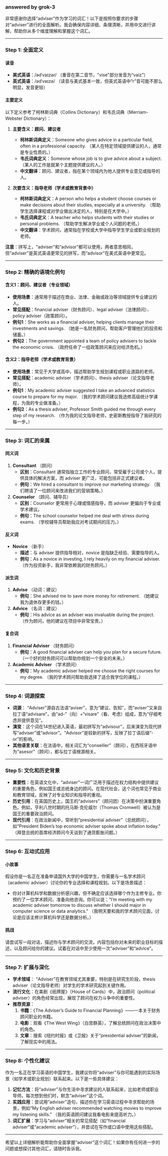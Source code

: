 ### answered by grok-3
非常感谢你选择“adviser”作为学习的词汇！以下是按照你要求的步骤对“adviser”进行的全面解析。我会确保内容详细、条理清晰，并用中文进行讲解，帮助你从多个维度理解和掌握这个词汇。

---

### Step 1: 全面定义

#### 读音
- **美式英语**：/ədˈvaɪzər/ （重音在第二音节，"vise"部分发音为“vaiz”）
- **英式英语**：/ədˈvaɪzə/ （读音与美式基本一致，但英式英语中“r”音可能不那么明显，发音更轻）

#### 主要定义
以下定义参考了柯林斯词典（Collins Dictionary）和韦氏词典（Merriam-Webster Dictionary）：

1. **主要含义：顾问、建议者**
   - **柯林斯词典定义**：Someone who gives advice in a particular field, often in a professional capacity. （某人在特定领域提供建议的人，通常是专业性质的。）
   - **韦氏词典定义**：Someone whose job is to give advice about a subject. （某人的工作是就某个主题提供建议的人。）
   - **中文翻译**：顾问、建议者，指在某个领域内为他人提供专业意见或指导的人。

2. **次要含义：指导老师（学术或教育背景中）**
   - **柯林斯词典定义**：A person who helps a student choose courses or make decisions about their studies, especially at a university. （帮助学生选择课程或对学业做出决定的人，特别是在大学中。）
   - **韦氏词典定义**：A teacher who helps students with their studies or personal problems. （帮助学生解决学业或个人问题的老师。）
   - **中文翻译**：学术顾问，通常指在学校或大学中指导学生学业或职业规划的老师。

**注意**：拼写上，“adviser”和“advisor”都可以使用，两者意思相同，但“adviser”是英式英语更常见的拼写，而“advisor”在美式英语中更常见。

---

### Step 2: 精确的语境化例句

#### 含义1：顾问、建议者（专业领域）
- **使用场景**：通常用于描述在商业、法律、金融或政治等领域提供专业建议的人。
- **常见搭配**：financial adviser（财务顾问）、legal adviser（法律顾问）、policy adviser（政策顾问）。
- **例句1**：She works as a financial adviser, helping clients manage their investments and savings. （她是一名财务顾问，帮助客户管理他们的投资和储蓄。）
- **例句2**：The government appointed a team of policy advisers to tackle the economic crisis. （政府任命了一组政策顾问来应对经济危机。）

#### 含义2：指导老师（学术或教育背景）
- **使用场景**：常见于大学或高中，描述帮助学生规划课程或职业道路的老师。
- **常见搭配**：academic adviser（学术顾问）、thesis adviser（论文指导老师）。
- **例句1**：My academic adviser suggested I take an advanced statistics course to prepare for my major. （我的学术顾问建议我选修高级统计学课程，为我的专业做准备。）
- **例句2**：As a thesis adviser, Professor Smith guided me through every step of my research. （作为我的论文指导老师，史密斯教授指导了我研究的每一步。）

---

### Step 3: 词汇的亲属

#### 同义词
1. **Consultant** （顾问）
   - **区别**：Consultant 通常指独立工作的专业顾问，常受雇于公司或个人，提供具体的解决方案，而 adviser 更广泛，可能包括非正式建议者。
   - **例句**：We hired a consultant to improve our marketing strategy. （我们聘请了一位顾问来改进我们的营销策略。）
2. **Counselor** （顾问、辅导员）
   - **区别**：Counselor 更常用于心理或情感指导，而 adviser 更偏向于专业或学术建议。
   - **例句**：The school counselor helped me deal with stress during exams. （学校辅导员帮助我应对考试期间的压力。）

#### 反义词
- **Novice** （新手）
   - **描述**：与 adviser 提供指导相对，novice 是指缺乏经验、需要指导的人。
   - **例句**：As a novice in investing, I rely heavily on my financial adviser. （作为投资新手，我非常依赖我的财务顾问。）

#### 派生词
1. **Advise** （动词：建议）
   - **例句**：She advised me to save more money for retirement. （她建议我为退休存更多的钱。）
2. **Advice** （名词：建议）
   - **例句**：His advice as an adviser was invaluable during the project. （作为顾问，他的建议在项目中非常宝贵。）

#### 复合词
1. **Financial Adviser** （财务顾问）
   - **例句**：A good financial adviser can help you plan for a secure future. （一个好的财务顾问可以帮助你规划一个安全的未来。）
2. **Academic Adviser** （学术顾问）
   - **例句**：My academic adviser helped me choose the right courses for my degree. （我的学术顾问帮助我选择了适合我学位的课程。）

---

### Step 4: 词源探索

- **词源**： “Adviser”源自古法语“aviser”，意为“建议、告知”，而“aviser”又来自拉丁语“advisare”，由“ad-”（向）+“visare”（看、考虑）组成，意为“仔细考虑并提供意见”。
- **演变**：这个词在14世纪进入英语，最初拼写为“advisour”，后来演变为现代拼写“adviser”或“advisor”。“Advisor”是较新的拼写，反映了拉丁语后缀“-or”的影响。
- **其他语言关联**：在法语中，相关词汇为“conseiller”（顾问），在西班牙语中为“asesor”（顾问），都与拉丁语根源相关。

---

### Step 5: 文化和历史背景

- **重要性**：在英语文化中，“adviser”一词广泛用于描述在权力结构中提供建议的重要角色，例如国王或总统身边的顾问。在现代社会，这个词也常见于商业和教育领域，反映了对专业知识和指导的重视。
- **历史引用**：在英国历史上，国王的“advisers”（顾问团）在决策中扮演重要角色。例如，亨利八世时期的托马斯·克伦威尔（Thomas Cromwell）被认为是国王的重要政治顾问。
- **现代引用**：在政治新闻中，常听到“presidential adviser”（总统顾问），如“President Biden’s top economic adviser spoke about inflation today.” （拜登总统的首席经济顾问今天谈到了通货膨胀问题。）

---

### Step 6: 互动式应用

#### 小故事
假设你是一名正在准备申请国外大学的中国学生，你需要与一名学术顾问（academic adviser）讨论你的专业选择和课程规划。以下是场景描述：
- 你对计算机科学和数据分析感兴趣，但不确定应该选择哪个作为主修专业。你预约了一位学术顾问，准备向他咨询。你可以说：“I’m meeting with my academic adviser tomorrow to discuss whether I should major in computer science or data analytics.” （我明天要和我的学术顾问见面，讨论是应该主修计算机科学还是数据分析。）

#### 挑战
请尝试写一段对话，描述你与学术顾问的交流，内容包括你对未来的职业目标的描述，以及顾问给你的建议。试着在对话中至少使用一次“adviser”和“advice”。

---

### Step 7: 扩展与深化

- **学术领域**： “Adviser”在教育领域尤其重要，特别是在研究生阶段，thesis adviser（论文指导老师）对学生的学术研究起到关键作用。
- **流行文化**：在美剧《纸牌屋》（House of Cards）中，政治顾问（political adviser）的角色经常出现，展现了顾问在权力斗争中的重要性。
- **推荐资源**：
  1. **书籍**：《The Adviser’s Guide to Financial Planning》——一本关于财务顾问职业的书籍。
  2. **电影**：观看《The West Wing》（白宫群英），了解总统顾问在政治决策中的角色。
  3. **文章**：搜索《纽约时报》或《卫报》关于“presidential adviser”的新闻，了解现实中的用法。

---

### Step 8: 个性化建议

作为一名正在学习英语的中国学生，我建议你将“adviser”与你可能遇到的实际场景（如学术或职业规划）联系起来。以下是一些具体建议：
1. **记忆方法**：将“adviser”与你生活中寻求建议的人联系起来，比如老师或职业导师。每次想到他们时，默念“adviser”这个词。
2. **实践应用**：尝试用“adviser”造句，描述你在学习英语过程中寻求帮助的场景，例如“My English adviser recommended watching movies to improve my listening skills.” （我的英语顾问建议我看电影来提高听力。）
3. **词汇扩展**：学习与“adviser”相关的常见搭配（如“financial adviser”或“academic adviser”），并尝试在写作或口语中使用这些搭配。

---

希望以上详细解析能帮助你全面掌握“adviser”这个词汇！如果你有任何进一步的问题或想探讨其他词汇，请随时告诉我。